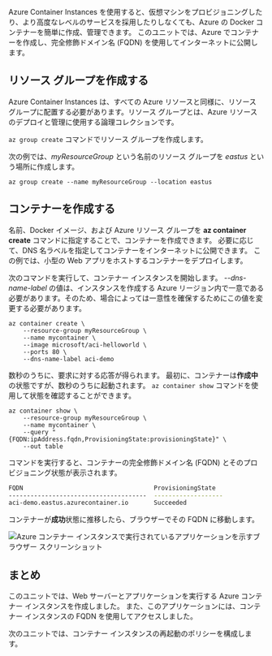 Azure Container Instances を使用すると、仮想マシンをプロビジョニングしたり、より高度なレベルのサービスを採用したりしなくても、Azure の Docker コンテナーを簡単に作成、管理できます。 このユニットでは、Azure でコンテナーを作成し、完全修飾ドメイン名 (FQDN) を使用してインターネットに公開します。

## <a name="create-a-resource-group"></a>リソース グループを作成する

Azure Container Instances は、すべての Azure リソースと同様に、リソース グループに配置する必要があります。リソース グループとは、Azure リソースのデプロイと管理に使用する論理コレクションです。

`az group create` コマンドでリソース グループを作成します。

次の例では、*myResourceGroup* という名前のリソース グループを *eastus* という場所に作成します。

```azurecli
az group create --name myResourceGroup --location eastus
```

## <a name="create-a-container"></a>コンテナーを作成する

名前、Docker イメージ、および Azure リソース グループを **az container create** コマンドに指定することで、コンテナーを作成できます。 必要に応じて、DNS 名ラベルを指定してコンテナーをインターネットに公開できます。 この例では、小型の Web アプリをホストするコンテナーをデプロイします。

次のコマンドを実行して、コンテナー インスタンスを開始します。 *--dns-name-label* の値は、インスタンスを作成する Azure リージョン内で一意である必要があります。そのため、場合によっては一意性を確保するためにこの値を変更する必要があります。

```azurecli
az container create \
    --resource-group myResourceGroup \
    --name mycontainer \
    --image microsoft/aci-helloworld \
    --ports 80 \
    --dns-name-label aci-demo
```

数秒のうちに、要求に対する応答が得られます。 最初に、コンテナーは**作成中**の状態ですが、数秒のうちに起動されます。 `az container show` コマンドを使用して状態を確認することができます。

```azurecli
az container show \
    --resource-group myResourceGroup \
    --name mycontainer \
    --query "{FQDN:ipAddress.fqdn,ProvisioningState:provisioningState}" \
    --out table
```

コマンドを実行すると、コンテナーの完全修飾ドメイン名 (FQDN) とそのプロビジョニング状態が表示されます。

```bash
FQDN                                    ProvisioningState
--------------------------------------  -------------------
aci-demo.eastus.azurecontainer.io       Succeeded
```

コンテナーが**成功**状態に推移したら、ブラウザーでその FQDN に移動します。

![Azure コンテナー インスタンスで実行されているアプリケーションを示すブラウザー スクリーンショット](../media-draft/aci-app-browser.png)

## <a name="summary"></a>まとめ

このユニットでは、Web サーバーとアプリケーションを実行する Azure コンテナー インスタンスを作成しました。 また、このアプリケーションには、コンテナー インスタンスの FQDN を使用してアクセスしました。

次のユニットでは、コンテナー インスタンスの再起動のポリシーを構成します。
